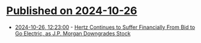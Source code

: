 # [Published on 2024-10-26](index.md)

* [2024-10-26, 12:23:00](https://soylentnews.org/article.pl?sid=24/10/24/1724212&from=rss) - [Hertz Continues to Suffer Financially From Bid to Go Electric, as J.P. Morgan Downgrades Stock](https://soylentnews.org/article.pl?sid=24/10/24/1724212&from=rss)
